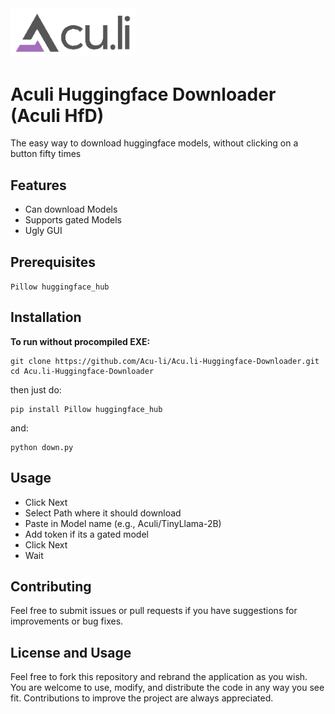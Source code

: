 <img src="https://raw.githubusercontent.com/Fischherboot/Aculi/main/watermark-no-bg.png" alt="download.png" width="200" />

# Aculi Huggingface Downloader (Aculi HfD)

The easy way to download huggingface models, without clicking on a button fifty times

## Features

- Can download Models
- Supports gated Models
- Ugly GUI

## Prerequisites

```Pillow huggingface_hub```

## Installation

**To run without procompiled EXE:**

    git clone https://github.com/Acu-li/Acu.li-Huggingface-Downloader.git
    cd Acu.li-Huggingface-Downloader
    
then just do:

    pip install Pillow huggingface_hub
    
and:

    python down.py
    
## Usage

- Click Next
- Select Path where it should download
- Paste in Model name (e.g., Aculi/TinyLlama-2B)
- Add token if its a gated model
- Click Next
- Wait

## Contributing

Feel free to submit issues or pull requests if you have suggestions for improvements or bug fixes.

## License and Usage

Feel free to fork this repository and rebrand the application as you wish. You are welcome to use, modify, and distribute the code in any way you see fit. Contributions to improve the project are always appreciated.


